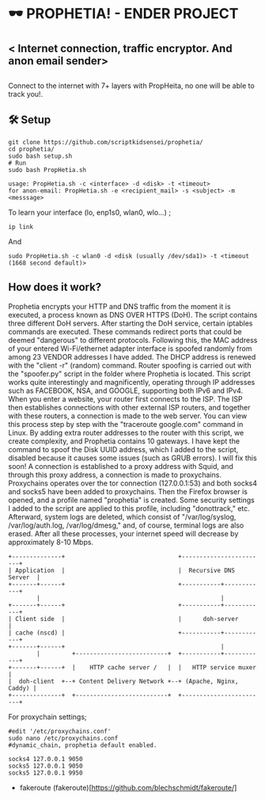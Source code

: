 #     🕶️ PROPHETIA! - ENDER PROJECT

## < Internet connection, traffic encryptor. And anon email sender>
## <BECOME A PROFESSIONAL ANONYMOUS>

Connect to the internet with 7+ layers with PropHeita, no one will be able to track you!.

## 🛠️ Setup 

~~~shell
git clone https://github.com/scriptkidsensei/prophetia/
cd prophetia/
sudo bash setup.sh
# Run
sudo bash PropHetia.sh
~~~

~~~shell
usage: PropHetia.sh -c <interface> -d <disk> -t <timeout>
for anon-email: PropHetia.sh -e <recipient_mail> -s <subject> -m <messsage>
~~~

To learn your interface (lo, enp1s0, wlan0, wlo...) ;

~~~shell
ip link
~~~

And

~~~shell
sudo PropHetia.sh -c wlan0 -d <disk (usually /dev/sda1)> -t <timeout (1668 second default)>
~~~

## How does it work?

Prophetia encrypts your HTTP and DNS traffic from the moment it is executed, a process known as DNS OVER HTTPS (DoH). The script contains three different DoH servers. After starting the DoH service, certain iptables commands are executed. These commands redirect ports that could be deemed "dangerous" to different protocols. Following this, the MAC address of your entered Wi-Fi/ethernet adapter interface is spoofed randomly from among 23 VENDOR addresses I have added. The DHCP address is renewed with the "client -r" (random) command. Router spoofing is carried out with the "spoofer.py" script in the folder where Prophetia is located. This script works quite interestingly and magnificently, operating through IP addresses such as FACEBOOK, NSA, and GOOGLE, supporting both IPv6 and IPv4. When you enter a website, your router first connects to the ISP. The ISP then establishes connections with other external ISP routers, and together with these routers, a connection is made to the web server. You can view this process step by step with the "traceroute google.com" command in Linux. By adding extra router addresses to the router with this script, we create complexity, and Prophetia contains 10 gateways. I have kept the command to spoof the Disk UUID address, which I added to the script, disabled because it causes some issues (such as GRUB errors). I will fix this soon! A connection is established to a proxy address with Squid, and through this proxy address, a connection is made to proxychains. Proxychains operates over the tor connection (127.0.0.1:53) and both socks4 and socks5 have been added to proxychains. Then the Firefox browser is opened, and a profile named "prophetia" is created. Some security settings I added to the script are applied to this profile, including "donottrack," etc. Afterward, system logs are deleted, which consist of "/var/log/syslog, /var/log/auth.log, /var/log/dmesg," and, of course, terminal logs are also erased. After all these processes, your internet speed will decrease by approximately 8-10 Mbps.

~~~
+--------------+                                +------------------------+
| Application  |                                |  Recursive DNS Server  |
+-------+------+                                +-----------+------------+
        |                                                   |
+-------+------+                                +-----------+------------+
| Client side  |                                |      doh-server        |
| cache (nscd) |                                +-----------+------------+
+-------+------+                                            |
        |         +--------------------------+  +-----------+------------+
+-------+------+  |    HTTP cache server /   |  |   HTTP service muxer   |
|  doh-client  +--+ Content Delivery Network +--+ (Apache, Nginx, Caddy) |
+--------------+  +--------------------------+  +------------------------+
~~~


For proxychain settings; 

~~~shell
#edit '/etc/proxychains.conf'
sudo nano /etc/proxychains.conf
#dynamic_chain, prophetia default enabled.

socks4 127.0.0.1 9050
socks5 127.0.0.1 9050
socks5 127.0.0.1 9950
~~~

- fakeroute (fakeroute)[https://github.com/blechschmidt/fakeroute/]
